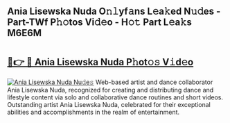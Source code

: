 ## Ania Lisewska Nuda O𝚗𝚕yf𝚊ns L𝚎a𝚔ed N𝚞𝚍es - Part-TWf P𝚑𝚘tos Vi𝚍𝚎o - H𝚘𝚝 Part L𝚎a𝚔s M6E6M

# <h2><a href="http://kfe5ff.oniu.top/?m=Ania+Lisewska+Nuda">🔗👉 🔴 Ania Lisewska Nuda P𝚑ot𝚘𝚜 V𝚒d𝚎o</a></h2>

[![Ania Lisewska Nuda Nu𝚍e𝚜](https://i.imgur.com/0qMVB7G.gif)](http://kfe5ff.oniu.top/?m=Ania+Lisewska+Nuda)
Web-based artist and dance collaborator Ania Lisewska Nuda, recognized for creating and distributing dance and lifestyle content via solo and collaborative dance routines and short videos. Outstanding artist Ania Lisewska Nuda, celebrated for their exceptional abilities and accomplishments in the realm of entertainment.  
